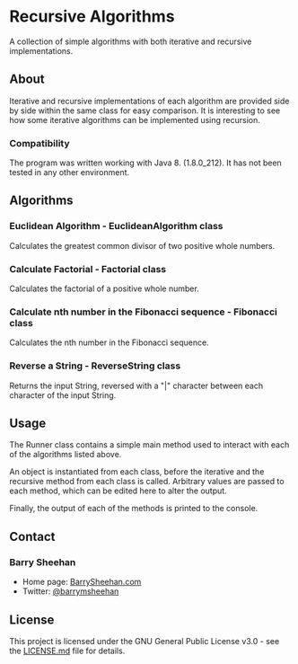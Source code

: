 # Recursive Algorithms

A collection of simple algorithms with both iterative and recursive implementations.

## About

Iterative and recursive implementations of each algorithm are provided side by
side within the same class for easy comparison. It is interesting to see how
some iterative algorithms can be implemented using recursion.

### Compatibility

The program was written working with Java 8. (1.8.0_212). It has not been tested in any other environment.

## Algorithms

### Euclidean Algorithm - EuclideanAlgorithm class

Calculates the greatest common divisor of two positive whole numbers.

### Calculate Factorial - Factorial class

Calculates the factorial of a positive whole number.

### Calculate nth number in the Fibonacci sequence - Fibonacci class

Calculates the nth number in the Fibonacci sequence.

### Reverse a String - ReverseString class

Returns the input String, reversed with a "|" character between each character of the input String.

## Usage

The Runner class contains a simple main method used to interact with each of the algorithms listed
above.

An object is instantiated from each class, before the iterative and the recursive method from each
class is called. Arbitrary values are passed to each method, which can be edited here to alter
the output.

Finally, the output of each of the methods is printed to the console.

## Contact

### Barry Sheehan

- Home page: [BarrySheehan.com](http://www.barrysheehan.com)
- Twitter: [@barrymsheehan](https://twitter.com/barrymsheehan)

## License

This project is licensed under the GNU General Public License v3.0 - see the [LICENSE.md](LICENSE.md) file for details.
